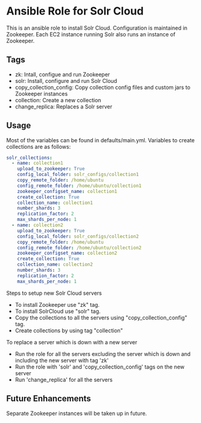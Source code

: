 # Ansible Role for Solr Cloud

This is an ansible role to install Solr Cloud. Configuration is maintained in Zookeeper. Each EC2 instance running Solr also runs an instance of Zookeeper.

## Tags

- zk: Intall, configue and run Zookeeper
- solr: Install, configure and run Solr Cloud
- copy_collection_config: Copy collection config files and custom jars to Zookeeper instances
- collection: Create a new collection
- change_replica: Replaces a Solr server

## Usage

Most of the variables can be found in defaults/main.yml.
Variables to create collections are as follows:

```yml
solr_collections:
  - name: collection1
    upload_to_zookeeper: True
    config_local_folder: solr_configs/collection1
    copy_remote_folder: /home/ubuntu
    config_remote_folder: /home/ubuntu/collection1
    zookeeper_configset_name: collection1
    create_collection: True
    collection_name: collection1
    number_shards: 3
    replication_factor: 2
    max_shards_per_node: 1
  - name: collection2
    upload_to_zookeeper: True
    config_local_folder: solr_configs/collection2
    copy_remote_folder: /home/ubuntu
    config_remote_folder: /home/ubuntu/collection2
    zookeeper_configset_name: collection2
    create_collection: True
    collection_name: collection2
    number_shards: 3
    replication_factor: 2
    max_shards_per_node: 1
```

Steps to setup new Solr Cloud servers
- To install Zookeeper use "zk" tag.
- To install SolrCloud use "solr" tag.
- Copy the collections to all the servers using "copy_collection_config" tag.
- Create collections by using tag "collection"

To replace a server which is down with a new server
- Run the role for all the servers excluding the server which is down and including the new server with tag 'zk'
- Run the role with 'solr' and 'copy_collection_config' tags on the new server
- Run 'change_replica' for all the servers


## Future Enhancements

Separate Zookeeper instances will be taken up in future.
